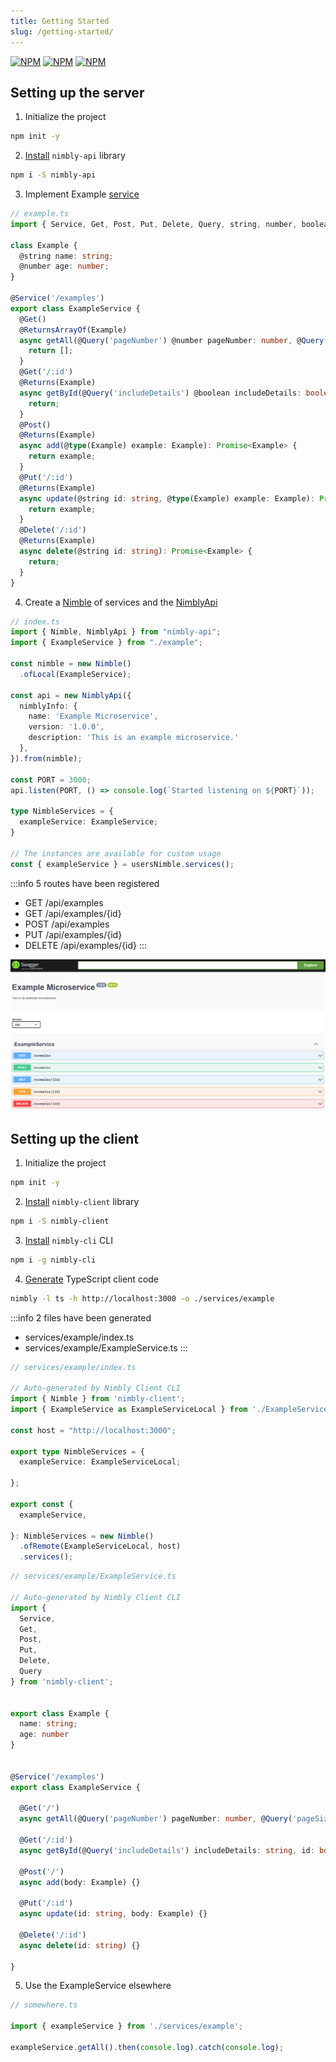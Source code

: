 ```yaml
---
title: Getting Started
slug: /getting-started/
---
```


[![NPM](https://nodei.co/npm/nimbly-client.png)](https://nodei.co/npm/nimbly-client/)
[![NPM](https://nodei.co/npm/nimbly-api.png)](https://nodei.co/npm/nimbly-api/)
[![NPM](https://nodei.co/npm/nimbly-cli.png)](https://nodei.co/npm/nimbly-cli/)

## Setting up the server

1. Initialize the project
```bash
npm init -y
```
2. [Install](./categories/02-Server/server-installation.md) `nimbly-api` library
```bash
npm i -S nimbly-api
```
3. Implement Example [service](./categories/06-Services/service-class.md)
```ts
// example.ts
import { Service, Get, Post, Put, Delete, Query, string, number, boolean, type, Returns, ReturnsArrayOf } from "nimbly-api";

class Example {
  @string name: string;
  @number age: number;
}

@Service('/examples')
export class ExampleService {
  @Get()
  @ReturnsArrayOf(Example)
  async getAll(@Query('pageNumber') @number pageNumber: number, @Query('pageSize') @number pageSize: number): Promise<Example[]> {
    return [];
  }
  @Get('/:id')
  @Returns(Example)
  async getById(@Query('includeDetails') @boolean includeDetails: boolean, @string id: string): Promise<Example> {
    return;
  }
  @Post()
  @Returns(Example)
  async add(@type(Example) example: Example): Promise<Example> {
    return example;
  }
  @Put('/:id')
  @Returns(Example)
  async update(@string id: string, @type(Example) example: Example): Promise<Example> {
    return example;
  }
  @Delete('/:id')
  @Returns(Example)
  async delete(@string id: string): Promise<Example> {
    return;
  }
}
```
4. Create a [Nimble](./categories/nimble.md) of services and the [NimblyApi](./categories/nimbly-api.md)
```ts
// index.ts
import { Nimble, NimblyApi } from "nimbly-api";
import { ExampleService } from "./example";

const nimble = new Nimble()
  .ofLocal(ExampleService);

const api = new NimblyApi({
  nimblyInfo: {
    name: 'Example Microservice',
    version: '1.0.0',
    description: 'This is an example microservice.'
  },
}).from(nimble);

const PORT = 3000;
api.listen(PORT, () => console.log(`Started listening on ${PORT}`));

type NimbleServices = {
  exampleService: ExampleService;
}

// The instances are available for custom usage
const { exampleService } = usersNimble.services();
```

:::info 5 routes have been registered
- GET /api/examples
- GET /api/examples/{id}
- POST /api/examples
- PUT /api/examples/{id}
- DELETE /api/examples/{id}
:::

![img](/images/example_swagger.png)

## Setting up the client

1. Initialize the project
```bash
npm init -y
```
2. [Install](./categories/03-Client/client-installation.md) `nimbly-client` library
```bash
npm i -S nimbly-client
```
3. [Install](./categories/05-CLI/cli-installation.md) `nimbly-cli` CLI
```bash
npm i -g nimbly-cli
```
4. [Generate](./categories/05-CLI/cli-usage.md#typescript) TypeScript client code
```bash
nimbly -l ts -h http://localhost:3000 -o ./services/example
```
:::info 2 files have been generated
- services/example/index.ts
- services/example/ExampleService.ts
:::

```ts
// services/example/index.ts

// Auto-generated by Nimbly Client CLI
import { Nimble } from 'nimbly-client';
import { ExampleService as ExampleServiceLocal } from './ExampleService';

const host = "http://localhost:3000";

export type NimbleServices = {
  exampleService: ExampleServiceLocal;
  
};

export const {
  exampleService,
  
}: NimbleServices = new Nimble()
  .ofRemote(ExampleServiceLocal, host)
  .services();
```

```ts
// services/example/ExampleService.ts

// Auto-generated by Nimbly Client CLI
import {
  Service,
  Get,
  Post,
  Put,
  Delete,
  Query
} from 'nimbly-client';


export class Example {
  name: string;
  age: number
}


@Service('/examples')
export class ExampleService {
 
  @Get('/')
  async getAll(@Query('pageNumber') pageNumber: number, @Query('pageSize') pageSize: number) {}
 
  @Get('/:id')
  async getById(@Query('includeDetails') includeDetails: string, id: boolean) {}
 
  @Post('/')
  async add(body: Example) {}
 
  @Put('/:id')
  async update(id: string, body: Example) {}
 
  @Delete('/:id')
  async delete(id: string) {}

}
```

5. Use the ExampleService elsewhere
```ts
// somewhere.ts

import { exampleService } from './services/example';

exampleService.getAll().then(console.log).catch(console.log);
```